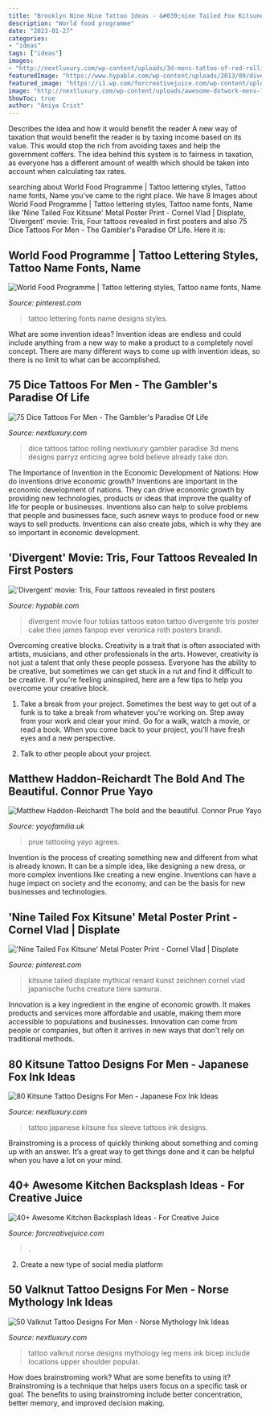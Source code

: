 ```yaml
---
title: "Brooklyn Nine Nine Tattoo Ideas - &#039;nine Tailed Fox Kitsune&#039; Metal Poster Print"
description: "World food programme"
date: "2023-01-27"
categories:
- "ideas"
tags: ["ideas"]
images:
- "http://nextluxury.com/wp-content/uploads/3d-mens-tattoo-of-red-rolling-dice-with-shadowing.jpg"
featuredImage: "https://www.hypable.com/wp-content/uploads/2013/09/divergent-movie-poster-four-tattoos.jpg"
featured_image: "https://i1.wp.com/forcreativejuice.com/wp-content/uploads/2020/04/kitchen-backsplash-ideas/2-kitchen-backsplash-ideas.jpg?w=1090"
image: "http://nextluxury.com/wp-content/uploads/awesome-dotwork-mens-leg-calf-valknut-norse-tattoo.jpg"
ShowToc: true
author: "Aniya Crist"
---
```



Describes the idea and how it would benefit the reader
A new way of taxation that would benefit the reader is by taxing income based on its value. This would stop the rich from avoiding taxes and help the government coffers. The idea behind this system is to fairness in taxation, as everyone has a different amount of wealth which should be taken into account when calculating tax rates.

	

		
searching about World Food Programme | Tattoo lettering styles, Tattoo name fonts, Name you've came to the right place. We have 8 Images about World Food Programme | Tattoo lettering styles, Tattoo name fonts, Name like &#039;Nine Tailed Fox Kitsune&#039; Metal Poster Print - Cornel Vlad | Displate, &#039;Divergent&#039; movie: Tris, Four tattoos revealed in first posters and also 75 Dice Tattoos For Men - The Gambler&#039;s Paradise Of Life. Here it is:
		
    
## World Food Programme | Tattoo Lettering Styles, Tattoo Name Fonts, Name

<img loading=lazy src="https://i.pinimg.com/736x/f5/4e/0c/f54e0cff52ed7f2c095f3d5159bd4499--world-food-programme-tattoo-ideas.jpg" onerror="this.onerror=null;this.src='https://tse1.mm.bing.net/th?id=OIP.ybwRSFP8azH3DstPzzdjkwHaLs&amp;pid=15.1';" alt="World Food Programme | Tattoo lettering styles, Tattoo name fonts, Name">

_Source: pinterest.com_

>tattoo lettering fonts name designs styles. 

	

What are some invention ideas?
Invention ideas are endless and could include anything from a new way to make a product to a completely novel concept. There are many different ways to come up with invention ideas, so there is no limit to what can be accomplished.

    
## 75 Dice Tattoos For Men - The Gambler&#039;s Paradise Of Life

<img loading=lazy src="http://nextluxury.com/wp-content/uploads/3d-mens-tattoo-of-red-rolling-dice-with-shadowing.jpg" onerror="this.onerror=null;this.src='https://tse2.mm.bing.net/th?id=OIP.FFcAH7caXYZqx06IMh24swAAAA&amp;pid=15.1';" alt="75 Dice Tattoos For Men - The Gambler&#039;s Paradise Of Life">

_Source: nextluxury.com_

>dice tattoos tattoo rolling nextluxury gambler paradise 3d mens designs parryz enticing agree bold believe already take don. 

	

The Importance of Invention in the Economic Development of Nations: How do inventions drive economic growth?
Inventions are important in the economic development of nations. They can drive economic growth by providing new technologies, products or ideas that improve the quality of life for people or businesses. Inventions also can help to solve problems that people and businesses face, such asnew ways to produce food or new ways to sell products. Inventions can also create jobs, which is why they are so important in economic development.

    
## &#039;Divergent&#039; Movie: Tris, Four Tattoos Revealed In First Posters

<img loading=lazy src="https://www.hypable.com/wp-content/uploads/2013/09/divergent-movie-poster-four-tattoos.jpg" onerror="this.onerror=null;this.src='https://tse2.mm.bing.net/th?id=OIP.-W1j0BrKRi_3v-IS_vOANQHaDy&amp;pid=15.1';" alt="&#039;Divergent&#039; movie: Tris, Four tattoos revealed in first posters">

_Source: hypable.com_

>divergent movie four tobias tattoos eaton tattoo divergente tris poster cake theo james fanpop ever veronica roth posters brandi. 

	

Overcoming creative blocks.
Creativity is a trait that is often associated with artists, musicians, and other professionals in the arts. However, creativity is not just a talent that only these people possess. Everyone has the ability to be creative, but sometimes we can get stuck in a rut and find it difficult to be creative. If you're feeling uninspired, here are a few tips to help you overcome your creative block.
1. Take a break from your project. Sometimes the best way to get out of a funk is to take a break from whatever you're working on. Step away from your work and clear your mind. Go for a walk, watch a movie, or read a book. When you come back to your project, you'll have fresh eyes and a new perspective.

2. Talk to other people about your project.

    
## Matthew Haddon-Reichardt The Bold And The Beautiful. Connor Prue Yayo

<img loading=lazy src="https://cdn.shopify.com/s/files/1/2156/7915/files/Connor_Prue_8_large.jpg%3fv%3d1589458603" onerror="this.onerror=null;this.src='https://tse3.mm.bing.net/th?id=OIP.jrcHiNHM_qQXA9RzQ03uWwAAAA&amp;pid=15.1';" alt="Matthew Haddon-Reichardt The bold and the beautiful. Connor Prue Yayo">

_Source: yayofamilia.uk_

>prue tattooing yayo agrees. 

	

Invention is the process of creating something new and different from what is already known. It can be a simple idea, like designing a new dress, or more complex inventions like creating a new engine. Inventions can have a huge impact on society and the economy, and can be the basis for new businesses and technologies.

    
## &#039;Nine Tailed Fox Kitsune&#039; Metal Poster Print - Cornel Vlad | Displate

<img loading=lazy src="https://i.pinimg.com/736x/6a/0d/23/6a0d233213b8d1489b632748a1ba763d.jpg" onerror="this.onerror=null;this.src='https://tse4.mm.bing.net/th?id=OIP.ltQyWulY92tpUVnvfslZzwHaKX&amp;pid=15.1';" alt="&#039;Nine Tailed Fox Kitsune&#039; Metal Poster Print - Cornel Vlad | Displate">

_Source: pinterest.com_

>kitsune tailed displate mythical renard kunst zeichnen cornel vlad japanische fuchs creature tiere samurai. 

	

Innovation is a key ingredient in the engine of economic growth. It makes products and services more affordable and usable, making them more accessible to populations and businesses. Innovation can come from people or companies, but often it arrives in new ways that don't rely on traditional methods.

    
## 80 Kitsune Tattoo Designs For Men - Japanese Fox Ink Ideas

<img loading=lazy src="http://nextluxury.com/wp-content/uploads/orange-fox-japanese-male-kitsune-sleeve-tattoo-ideas.jpg" onerror="this.onerror=null;this.src='https://tse1.mm.bing.net/th?id=OIP.t_zWho9HYQVnwXRZt_vcdwHaF2&amp;pid=15.1';" alt="80 Kitsune Tattoo Designs For Men - Japanese Fox Ink Ideas">

_Source: nextluxury.com_

>tattoo japanese kitsune fox sleeve tattoos ink designs. 

	

Brainstroming is a process of quickly thinking about something and coming up with an answer. It’s a great way to get things done and it can be helpful when you have a lot on your mind.

    
## 40+ Awesome Kitchen Backsplash Ideas - For Creative Juice

<img loading=lazy src="https://i1.wp.com/forcreativejuice.com/wp-content/uploads/2020/04/kitchen-backsplash-ideas/2-kitchen-backsplash-ideas.jpg?w=1090" onerror="this.onerror=null;this.src='https://tse4.mm.bing.net/th?id=OIP.q93_q16jV6YkKx3V3IJkqgHaLH&amp;pid=15.1';" alt="40+ Awesome Kitchen Backsplash Ideas - For Creative Juice">

_Source: forcreativejuice.com_

>. 

	

2. Create a new type of social media platform

    
## 50 Valknut Tattoo Designs For Men - Norse Mythology Ink Ideas

<img loading=lazy src="http://nextluxury.com/wp-content/uploads/awesome-dotwork-mens-leg-calf-valknut-norse-tattoo.jpg" onerror="this.onerror=null;this.src='https://tse1.mm.bing.net/th?id=OIP.n_BuFLhxxfAjVrnbtzpGoQHaHa&amp;pid=15.1';" alt="50 Valknut Tattoo Designs For Men - Norse Mythology Ink Ideas">

_Source: nextluxury.com_

>tattoo valknut norse designs mythology leg mens ink bicep include locations upper shoulder popular. 

	

How does brainstroming work? What are some benefits to using it?
Brainstroming is a technique that helps users focus on a specific task or goal. The benefits to using brainstroming include better concentration, better memory, and improved decision making.

